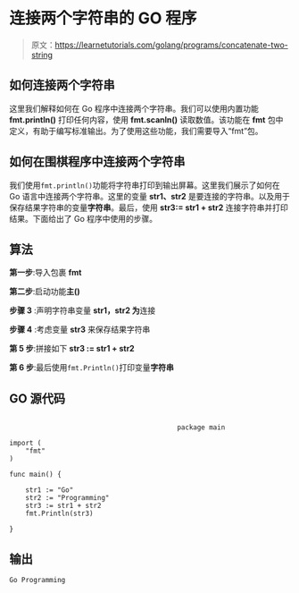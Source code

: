 # 连接两个字符串的 GO 程序

> 原文：<https://learnetutorials.com/golang/programs/concatenate-two-string>

## 如何连接两个字符串

这里我们解释如何在 Go 程序中连接两个字符串。我们可以使用内置功能 **fmt.println()** 打印任何内容，使用 **fmt.scanln()** 读取数值。该功能在 **fmt** 包中定义，有助于编写标准输出。为了使用这些功能，我们需要导入“fmt”包。

## 如何在围棋程序中连接两个字符串

我们使用`fmt.println()`功能将字符串打印到输出屏幕。这里我们展示了如何在 Go 语言中连接两个字符串。这里的变量 **str1、str2** 是要连接的字符串。以及用于保存结果字符串的变量**字符串**。最后，使用 **str3:= str1 + str2** 连接字符串并打印结果。下面给出了 Go 程序中使用的步骤。

## 算法

**第一步**:导入包裹 **fmt**

**第二步**:启动功能**主()**

**步骤 3** :声明字符串变量 **str1，str2 为**连接

**步骤 4** :考虑变量 **str3** 来保存结果字符串

**第 5 步**:拼接如下 **str3 := str1 + str2**

**第 6 步**:最后使用`fmt.Println()`打印变量**字符串**

## GO 源代码

```

                                          package main

import (
    "fmt"
)

func main() {

    str1 := "Go"
    str2 := "Programming"
    str3 := str1 + str2
    fmt.Println(str3)

}

```

## 输出

```
Go Programming
```